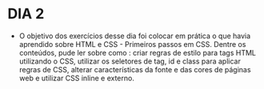 # DIA 2

- O objetivo dos exercícios desse dia foi colocar em prática o que havia aprendido sobre HTML e CSS - Primeiros passos em CSS. Dentre os conteúdos, pude ler sobre como : criar regras de estilo para tags HTML utilizando o CSS, utilizar os seletores de tag, id e class para aplicar regras de CSS, alterar características da fonte e das cores de páginas web e utilizar CSS inline e externo.
